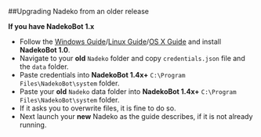 ##Upgrading Nadeko from an older release

**If you have NadekoBot 1.x**

- Follow the [Windows Guide](http://nadekobot.readthedocs.io/en/latest/guides/Windows%20Guide/)/[Linux Guide](http://nadekobot.readthedocs.io/en/latest/guides/Linux%20Guide/)/[OS X Guide](http://nadekobot.readthedocs.io/en/latest/guides/OSX%20Guide/) and install **NadekoBot 1.0**.
- Navigate to your **old** `Nadeko` folder and copy `credentials.json` file and the `data` folder.
- Paste credentials into **NadekoBot 1.4x+** `C:\Program Files\NadekoBot\system` folder.
- Paste your **old** `Nadeko` data folder into **NadekoBot 1.4x+** `C:\Program Files\NadekoBot\system` folder.
- If it asks you to overwrite files, it is fine to do so.
- Next launch your **new** Nadeko as the guide describes, if it is not already running.
